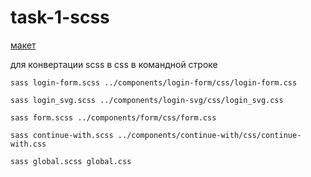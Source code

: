 # task-1-scss

[макет](https://www.figma.com/file/Vt6PkXILKKG1GOca6YexiZ/Task-1.-Login-Form?node-id=1%3A3592&t=2lz7qsmcmyVKsCtj-1)

для конвертации scss в css в командной строке

`sass login-form.scss ../components/login-form/css/login-form.css`


`sass login_svg.scss ../components/login-svg/css/login_svg.css`


`sass form.scss ../components/form/css/form.css`


`sass continue-with.scss ../components/continue-with/css/continue-with.css`


`sass global.scss global.css`
